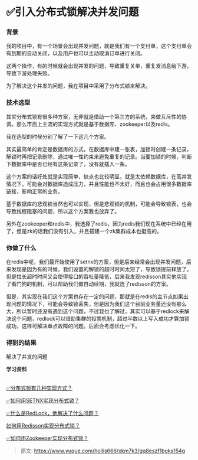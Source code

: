 # ✅引入分布式锁解决并发问题

### 背景
我的项目中，有一个场景会出现并发问题，就是我们有一个支付单，这个支付单会有到期的自动关闭，以及用户也可以主动取消订单进行关闭。



这两个操作，有的时候就会出现并发的问题，导致重复关单，重复发消息给下游，导致下游处理失败。



为了解决这个并发的问题，我在项目中采用了分布式锁来解决。



### 技术选型


其实分布式锁有很多种方案，无非就是借助一个第三方的系统，来做互斥性的协调。那么市面上主流的实现方式就是基于数据库、zookeeper以及redis。



我在选型的时候分别了解了一下这几个方案。



其实最简单的肯定是数据库的方式，在数据库中建一张表，加锁时创建一条记录，解锁时再把记录删除，通过唯一性约束来避免重复的记录。当要加锁的时候，判断下数据库中是否已经有这条记录了，没有就插入一条。



这个方案的话好处就是实现简单，缺点也比较明显，就是太依赖数据库，在高并发情况下，可能会对数据库造成压力，并且性能也不太好，而且也会占用很多数据库链接，影响正常的业务。



基于数据库的悲观锁当然也可以实现，但是悲观锁的机制，可能会导致锁表，也会导致线程阻塞的问题，所以这个方案我也放弃了。



另外在zookeeper和redis中，我选择了redis，因为redis我们现在系统中已经在用了，但是zk的话我们没有引入，并且搭建一个zk集群成本也挺高的。



### 你做了什么


在redis中呢，我们最开始使用了setnx的方案，但是后来经常会出现并发问题，后来发现是因为有的时候，我们设置的解锁的超时时间太短了，导致锁提前释放了。但是拉长超时时间又会使得接口的吞吐量降低，后来我发现redisson其实他实现了看门狗的机制，可以帮助我们做自动续期，我就选了redisson的方案。



但是，其实现在我们这个方案也存在一定的问题，那就是在redis的主节点如果出现问题的情况下，可能会导致锁丢失，但是因为我们这个目前业务量还没有那么大，所以暂时还没有遇到这个问题，不过我也了解过，其实可以基于redlock来解决这个问题，redlock可以借助集群的投票机制，超过半数以上写入成功才算加锁成功，这样可解决单点故障的问题。后面会考虑优化一下。



### 得到的结果


解决了并发的问题





**<font style="color:rgb(38, 38, 38);">学习资料</font>**<font style="color:rgb(38, 38, 38);">  
</font><font style="color:rgb(38, 38, 38);">  
</font>

[✅分布式锁有几种实现方式？](https://www.yuque.com/hollis666/xkm7k3/fvnr41#CJQP3)



[✅如何用SETNX实现分布式锁？](https://www.yuque.com/hollis666/xkm7k3/feovxr7gr8ois5yt)



[✅什么是RedLock，他解决了什么问题？](https://www.yuque.com/hollis666/xkm7k3/lxzg0ubs2xpvenxw)



[如何用Redisson实现分布式锁？](https://www.yuque.com/hollis666/xkm7k3/gdsvngueclva39ve)



[✅如何用Zookeeper实现分布式锁？](https://www.yuque.com/hollis666/xkm7k3/bdxuqt775i5zo9kz)



> 原文: <https://www.yuque.com/hollis666/xkm7k3/gq8eszf1bgks154g>